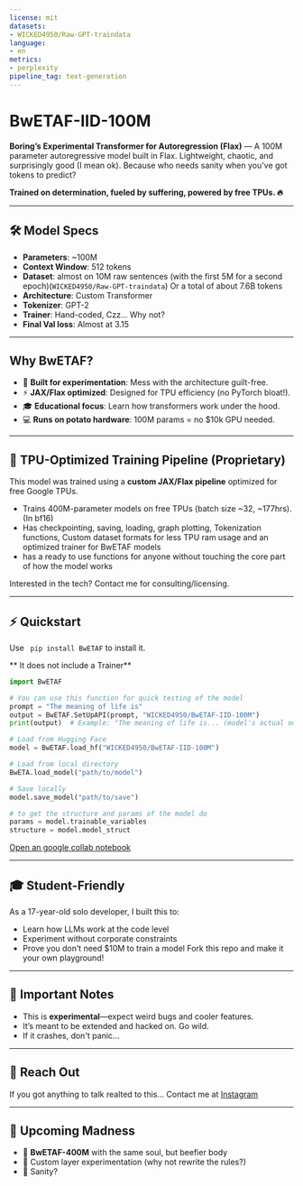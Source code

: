 ```yaml
---
license: mit
datasets:
- WICKED4950/Raw-GPT-traindata
language:
- en
metrics:
- perplexity
pipeline_tag: text-generation
---
```


# **BwETAF-IID-100M**  
**Boring’s Experimental Transformer for Autoregression (Flax)** — A 100M parameter autoregressive model built in Flax. Lightweight, chaotic, and surprisingly good (I mean ok).
Because who needs sanity when you’ve got tokens to predict?

**Trained on determination, fueled by suffering, powered by free TPUs. 🔥**  

---

## 🛠️ **Model Specs**  
- **Parameters**: ~100M  
- **Context Window**: 512 tokens  
- **Dataset**: almost on 10M raw sentences (with the first 5M for a second epoch)(`WICKED4950/Raw-GPT-traindata`) Or a total of about 7.6B tokens
- **Architecture**: Custom Transformer  
- **Tokenizer**: GPT-2  
- **Trainer**: Hand-coded, Czz... Why not?
- **Final Val loss**: Almost at 3.15

---

## Why BwETAF?
- 🚀 **Built for experimentation**: Mess with the architecture guilt-free.
- ⚡ **JAX/Flax optimized**: Designed for TPU efficiency (no PyTorch bloat!).
- 🎓 **Educational focus**: Learn how transformers work under the hood.
- 💻 **Runs on potato hardware**: 100M params = no $10k GPU needed.

---

## 🚀 TPU-Optimized Training Pipeline (Proprietary)
This model was trained using a **custom JAX/Flax pipeline** optimized for free Google TPUs.  
- Trains 400M-parameter models on free TPUs (batch size ~32, ~177hrs). (In bf16)  
- Has checkpointing, saving, loading, graph plotting, Tokenization functions, Custom dataset formats for less TPU ram usage and an optimized trainer for BwETAF models 
- has a ready to use functions for anyone without touching the core part of how the model works 

Interested in the tech? Contact me for consulting/licensing.  

---

## ⚡ **Quickstart**  
Use ``` pip install BwETAF``` to install it.

** It does not include a Trainer**
```python
import BwETAF

# You can use this function for quick testing of the model
prompt = "The meaning of life is"
output = BwETAF.SetUpAPI(prompt, "WICKED4950/BwETAF-IID-100M")
print(output)  # Example: "The meaning of life is... (model's actual output)"

# Load from Hugging Face
model = BwETAF.load_hf("WICKED4950/BwETAF-IID-100M")

# Load from local directory
BwETA.load_model("path/to/model")

# Save locally
model.save_model("path/to/save")

# to get the structure and params of the model do
params = model.trainable_variables
structure = model.model_struct
```
[Open an google collab notebook](https://colab.research.google.com/drive/1v6OslzWDc1TOFwn9B2X3O_LM3J5WD4zC?usp=sharing)

---

## 🎓 Student-Friendly
As a 17-year-old solo developer, I built this to:
- Learn how LLMs work at the code level
- Experiment without corporate constraints
- Prove you don’t need $10M to train a model
Fork this repo and make it your own playground!

---

## 💬 **Important Notes**  
- This is **experimental**—expect weird bugs and cooler features.  
- It’s meant to be extended and hacked on. Go wild.  
- If it crashes, don't panic...

---

## 📩 **Reach Out**  
If you got anything to talk realted to this... Contact me at [Instagram](https://www.instagram.com/boring._.wicked)

---

## 🚧 **Upcoming Madness**  
- 🧠 **BwETAF-400M** with the same soul, but beefier body  
- 🧬 Custom layer experimentation (why not rewrite the rules?)  
- 🫠 Sanity?
